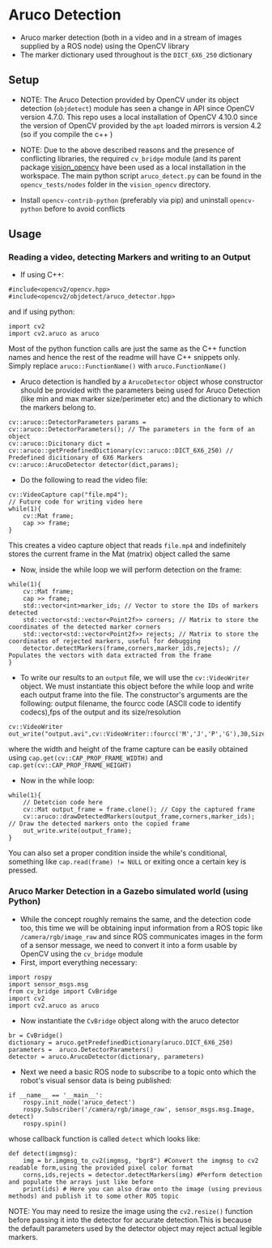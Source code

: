 # Aruco Detection

- Aruco marker detection (both in a video and in a stream of images supplied by a ROS node) using the OpenCV library
- The marker dictionary used throughout is the `DICT_6X6_250` dictionary

## Setup
- NOTE: The Aruco Detection provided by OpenCV under its object detection (`objdetect`) module has seen a change in API since OpenCV version 4.7.0. This repo uses a local installation of OpenCV 4.10.0 since the version of OpenCV provided by the `apt` loaded mirrors is version 4.2 (so if you compile the c++ )
- NOTE: Due to the above described reasons and the presence of conflicting libraries, the required `cv_bridge` module (and its parent package [vision_opencv](https://github.com/ros-perception/vision_opencv) have been used as a local installation in the workspace. The main python script `aruco_detect.py` can be found in the `opencv_tests/nodes` folder in the `vision_opencv` directory.

- Install `opencv-contrib-python` (preferably via pip) and uninstall `opencv-python` before to avoid conflicts

## Usage
### Reading a video, detecting Markers and writing to an Output
- If using C++:
```
#include<opencv2/opencv.hpp>
#include<opencv2/objdetect/aruco_detector.hpp>
```
and if using python:
```
import cv2
import cv2.aruco as aruco
```
Most of the python function calls are just the same as the C++ function names and hence the rest of the readme will have C++ snippets only. Simply replace `aruco::FunctionName()` with `aruco.FunctionName()`

- Aruco detection is handled by a `ArucoDetector` object whose constructor should be provided with the parameters being used for Aruco Detection (like min and max marker size/perimeter etc) and the dictionary to which the markers belong to.
```
cv::aruco::DetectorParameters params = cv::aruco::DetectorParameters(); // The parameters in the form of an object
cv::aruco::Dicitonary dict = cv::aruco::getPredefinedDictionary(cv::aruco::DICT_6X6_250) // Predefined dicitionary of 6X6 Markers 
cv::aruco::ArucoDetector detector(dict,params);
```

- Do the following to read the video file:
```
cv::VideoCapture cap("file.mp4");
// Future code for writing video here
while(1){
    cv::Mat frame;
    cap >> frame;
}
```
This creates a video capture object that reads `file.mp4` and indefinitely stores the current frame in the Mat (matrix) object called the same
- Now, inside the while loop we will perform detection on the frame:
```
while(1){
    cv::Mat frame;
    cap >> frame;
    std::vector<int>marker_ids; // Vector to store the IDs of markers detected
    std::vector<std::vector<Point2f>> corners; // Matrix to store the coordinates of the detected marker corners
    std::vector<std::vector<Point2f>> rejects; // Matrix to store the coordinates of rejected markers, useful for debugging
    detector.detectMarkers(frame,corners,marker_ids,rejects); // Populates the vectors with data extracted from the frame
}

```
- To write our results to an `output` file, we will use the `cv::VideoWriter` object. We must instantiate this object before the while loop and write each output frame into the file. The constructor's arguments are the following: output filename, the fourcc code (ASCII code to identify codecs),fps of the output and its size/resolution
```
cv::VideoWriter out_write("output.avi",cv::VideoWriter::fourcc('M','J','P','G'),30,Size(width,height));
```
where the width and height of the frame capture can be easily obtained using `cap.get(cv::CAP_PROP_FRAME_WIDTH)` and `cap.get(cv::CAP_PROP_FRAME_HEIGHT)`

- Now in the while loop: 
```
while(1){
    // Detetcion code here
    cv::Mat output_frame = frame.clone(); // Copy the captured frame
    cv::aruco::drawDetectedMarkers(output_frame,corners,marker_ids); // Draw the detected markers onto the copied frame
    out_write.write(output_frame);
}

```

You can also set a proper condition inside the while's conditional, something like `cap.read(frame) != NULL` or exiting once a certain key is pressed.

### Aruco Marker Detection in a Gazebo simulated world (using Python)
- While the concept roughly remains the same, and the detection code too, this time we will be obtaining input information from a ROS topic like `/camera/rgb/image_raw` and since ROS communicates images in the form of a sensor message, we need to convert it into a form usable by OpenCV using the `cv_bridge` module
- First, import everything necessary:
```
import rospy
import sensor_msgs.msg
from cv_bridge import CvBridge
import cv2
import cv2.aruco as aruco
```
- Now instantiate the `CvBridge` object along with the aruco detector
```
br = CvBridge()
dictionary = aruco.getPredefinedDictionary(aruco.DICT_6X6_250)
parameters =  aruco.DetectorParameters()
detector = aruco.ArucoDetector(dictionary, parameters)
```

- Next we need a basic ROS node to subscribe to a topic onto which the robot's visual sensor data is being published:
```
if __name__ == '__main__':   
    rospy.init_node('aruco_detect')
    rospy.Subscriber('/camera/rgb/image_raw', sensor_msgs.msg.Image, detect)
    rospy.spin()
```
whose callback function is called `detect` which looks like:
```
def detect(imgmsg):
    img = br.imgmsg_to_cv2(imgmsg, "bgr8") #Convert the imgmsg to cv2 readable form,using the provided pixel color format
    corns,ids,rejects = detector.detectMarkers(img) #Perform detection and populate the arrays just like before
    print(ids) # Here you can also draw onto the image (using previous methods) and publish it to some other ROS topic

```
NOTE: You may need to resize the image using the `cv2.resize()` function before passing it into the detector for accurate detection.This is because the default parameters used by the detector object may reject actual legible markers. 
